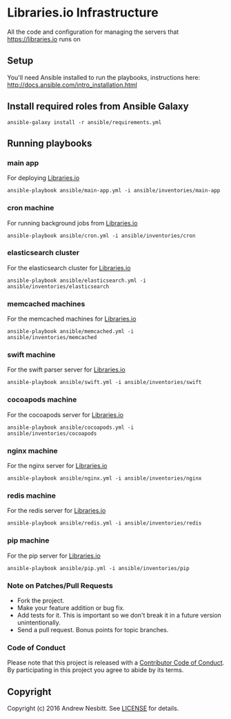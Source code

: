 # Libraries.io Infrastructure

All the code and configuration for managing the servers that https://libraries.io runs on

## Setup

You'll need Ansible installed to run the playbooks, instructions here: http://docs.ansible.com/intro_installation.html

## Install required roles from Ansible Galaxy

    ansible-galaxy install -r ansible/requirements.yml

## Running playbooks

### main app

For deploying [Libraries.io](https://github.com/librariesio/libraries.io)

    ansible-playbook ansible/main-app.yml -i ansible/inventories/main-app

### cron machine

For running background jobs from [Libraries.io](https://github.com/librariesio/libraries.io)

    ansible-playbook ansible/cron.yml -i ansible/inventories/cron

### elasticsearch cluster

For the elasticsearch cluster for [Libraries.io](https://github.com/librariesio/libraries.io)

    ansible-playbook ansible/elasticsearch.yml -i ansible/inventories/elasticsearch

### memcached machines

For the memcached machines for [Libraries.io](https://github.com/librariesio/libraries.io)

    ansible-playbook ansible/memcached.yml -i ansible/inventories/memcached

### swift machine

For the swift parser server for [Libraries.io](https://github.com/librariesio/libraries.io)

    ansible-playbook ansible/swift.yml -i ansible/inventories/swift

### cocoapods machine

For the cocoapods server for [Libraries.io](https://github.com/librariesio/libraries.io)

    ansible-playbook ansible/cocoapods.yml -i ansible/inventories/cocoapods

### nginx machine

For the nginx server for [Libraries.io](https://github.com/librariesio/libraries.io)

    ansible-playbook ansible/nginx.yml -i ansible/inventories/nginx

### redis machine

For the redis server for [Libraries.io](https://github.com/librariesio/libraries.io)

    ansible-playbook ansible/redis.yml -i ansible/inventories/redis

### pip machine

For the pip server for [Libraries.io](https://github.com/librariesio/libraries.io)

    ansible-playbook ansible/pip.yml -i ansible/inventories/pip

### Note on Patches/Pull Requests

 * Fork the project.
 * Make your feature addition or bug fix.
 * Add tests for it. This is important so we don't break it in a future version unintentionally.
 * Send a pull request. Bonus points for topic branches.

### Code of Conduct

Please note that this project is released with a [Contributor Code of Conduct](CODE_OF_CONDUCT.md). By participating in this project you agree to abide by its terms.

## Copyright

Copyright (c) 2016 Andrew Nesbitt. See [LICENSE](https://github.com/librariesio/infrastructure/blob/master/LICENSE.txt) for details.
